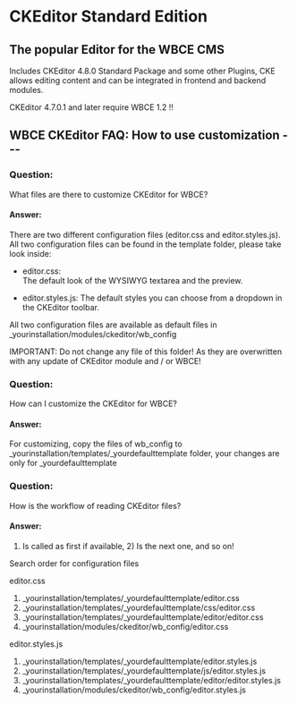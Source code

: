 # CKEditor Standard Edition

## The popular Editor for the WBCE CMS
Includes CKEditor 4.8.0 Standard Package and some other Plugins, CKE allows editing content and can be integrated in frontend and backend modules.

CKEditor 4.7.0.1 and later require WBCE 1.2 !!


## WBCE CKEditor FAQ: How to use customization ---

### Question:

What files are there to customize CKEditor for WBCE?

#### Answer:

There are two different configuration files (editor.css and editor.styles.js). All two configuration files can be found in the template folder, please take look inside:

+ editor.css:	
The default look of the WYSIWYG textarea and the preview. 

+ editor.styles.js:
The default styles you can choose from a dropdown in the CKEditor toolbar. 

All two configuration files are available as default files in _yourinstallation/modules/ckeditor/wb_config

IMPORTANT: Do not change any file of this folder! As they are overwritten with any update of CKEditor module and / or WBCE!


### Question:

How can I customize the CKEditor for WBCE?

#### Answer:

For customizing, copy the files of wb_config to _yourinstallation/templates/_yourdefaulttemplate folder, your changes are only for _yourdefaulttemplate


### Question:

How is the workflow of reading CKEditor files?

#### Answer:

1) Is called as first if available, 2) Is the next one, and so on!

Search order for configuration files 

editor.css

1) _yourinstallation/templates/_yourdefaulttemplate/editor.css
2) _yourinstallation/templates/_yourdefaulttemplate/css/editor.css
3) _yourinstallation/templates/_yourdefaulttemplate/editor/editor.css
4) _yourinstallation/modules/ckeditor/wb_config/editor.css

editor.styles.js

1) _yourinstallation/templates/_yourdefaulttemplate/editor.styles.js
2) _yourinstallation/templates/_yourdefaulttemplate/js/editor.styles.js
3) _yourinstallation/templates/_yourdefaulttemplate/editor/editor.styles.js
4) _yourinstallation/modules/ckeditor/wb_config/editor.styles.js